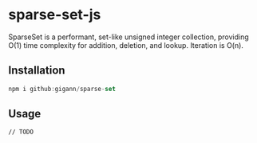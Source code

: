 # sparse-set-js

SparseSet is a performant, set-like unsigned integer collection, providing O(1) time complexity for addition, deletion, and lookup. Iteration is O(n).

## Installation

```js
npm i github:gigann/sparse-set
```

## Usage

```
// TODO
```
